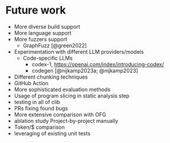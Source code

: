 # Future work

- More diverse build support
- More language support
- More fuzzers support
  - GraphFuzz [@green2022]
- Experimentation with different LLM providers/models
  - Code-specific LLMs
    - codex-1, https://openai.com/index/introducing-codex/
    - codegen [@nijkamp2023a; @nijkamp2023]
- Different chunking techniques
- GitHub Action
- More sophisticated evaluation methods
- Usage of program slicing in static analysis step
- testing in all of clib
- PRs fixing found bugs
- More extensive comparison with OFG
- ablation study
  Project-by-project manually
- Token/$ comparison
- leveraging of existing unit tests
